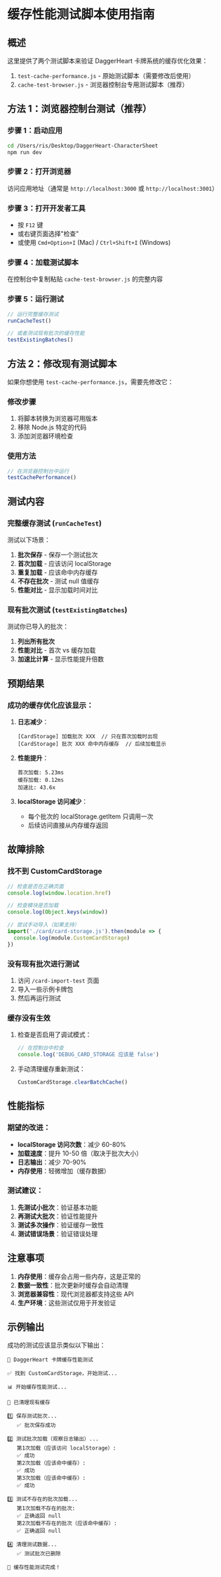 # 缓存性能测试脚本使用指南

## 概述

这里提供了两个测试脚本来验证 DaggerHeart 卡牌系统的缓存优化效果：

1. `test-cache-performance.js` - 原始测试脚本（需要修改后使用）
2. `cache-test-browser.js` - 浏览器控制台专用测试脚本（推荐）

## 方法 1：浏览器控制台测试（推荐）

### 步骤 1：启动应用
```bash
cd /Users/ris/Desktop/DaggerHeart-CharacterSheet
npm run dev
```

### 步骤 2：打开浏览器
访问应用地址（通常是 `http://localhost:3000` 或 `http://localhost:3001`）

### 步骤 3：打开开发者工具
- 按 `F12` 键
- 或右键页面选择"检查"
- 或使用 `Cmd+Option+I` (Mac) / `Ctrl+Shift+I` (Windows)

### 步骤 4：加载测试脚本
在控制台中复制粘贴 `cache-test-browser.js` 的完整内容

### 步骤 5：运行测试
```javascript
// 运行完整缓存测试
runCacheTest()

// 或者测试现有批次的缓存性能
testExistingBatches()
```

## 方法 2：修改现有测试脚本

如果你想使用 `test-cache-performance.js`，需要先修改它：

### 修改步骤
1. 将脚本转换为浏览器可用版本
2. 移除 Node.js 特定的代码
3. 添加浏览器环境检查

### 使用方法
```javascript
// 在浏览器控制台中运行
testCachePerformance()
```

## 测试内容

### 完整缓存测试 (`runCacheTest`)

测试以下场景：
1. **批次保存** - 保存一个测试批次
2. **首次加载** - 应该访问 localStorage
3. **重复加载** - 应该命中内存缓存
4. **不存在批次** - 测试 null 值缓存
5. **性能对比** - 显示加载时间对比

### 现有批次测试 (`testExistingBatches`)

测试你已导入的批次：
1. **列出所有批次**
2. **性能对比** - 首次 vs 缓存加载
3. **加速比计算** - 显示性能提升倍数

## 预期结果

### 成功的缓存优化应该显示：

1. **日志减少**：
   ```
   [CardStorage] 加载批次 XXX  // 只在首次加载时出现
   [CardStorage] 批次 XXX 命中内存缓存  // 后续加载显示
   ```

2. **性能提升**：
   ```
   首次加载: 5.23ms
   缓存加载: 0.12ms
   加速比: 43.6x
   ```

3. **localStorage 访问减少**：
   - 每个批次的 localStorage.getItem 只调用一次
   - 后续访问直接从内存缓存返回

## 故障排除

### 找不到 CustomCardStorage
```javascript
// 检查是否在正确页面
console.log(window.location.href)

// 检查模块是否加载
console.log(Object.keys(window))

// 尝试手动导入（如果支持）
import('./card/card-storage.js').then(module => {
  console.log(module.CustomCardStorage)
})
```

### 没有现有批次进行测试
1. 访问 `/card-import-test` 页面
2. 导入一些示例卡牌包
3. 然后再运行测试

### 缓存没有生效
1. 检查是否启用了调试模式：
   ```javascript
   // 在控制台中检查
   console.log('DEBUG_CARD_STORAGE 应该是 false')
   ```

2. 手动清理缓存重新测试：
   ```javascript
   CustomCardStorage.clearBatchCache()
   ```

## 性能指标

### 期望的改进：

- **localStorage 访问次数**：减少 60-80%
- **加载速度**：提升 10-50 倍（取决于批次大小）
- **日志输出**：减少 70-90%
- **内存使用**：轻微增加（缓存数据）

### 测试建议：

1. **先测试小批次**：验证基本功能
2. **再测试大批次**：验证性能提升
3. **测试多次操作**：验证缓存一致性
4. **测试错误场景**：验证错误处理

## 注意事项

1. **内存使用**：缓存会占用一些内存，这是正常的
2. **数据一致性**：批次更新时缓存会自动清理
3. **浏览器兼容性**：现代浏览器都支持这些 API
4. **生产环境**：这些测试仅用于开发验证

## 示例输出

成功的测试应该显示类似以下输出：

```
🧪 DaggerHeart 卡牌缓存性能测试

✅ 找到 CustomCardStorage，开始测试...

📊 开始缓存性能测试...

🧹 已清理现有缓存

1️⃣ 保存测试批次...
   ✅ 批次保存成功

2️⃣ 测试批次加载（观察日志输出）...
   第1次加载（应该访问 localStorage）:
   ✅ 成功
   第2次加载（应该命中缓存）:
   ✅ 成功
   第3次加载（应该命中缓存）:
   ✅ 成功

3️⃣ 测试不存在的批次加载...
   第1次加载不存在的批次:
   ✅ 正确返回 null
   第2次加载不存在的批次（应该命中缓存）:
   ✅ 正确返回 null

4️⃣ 清理测试数据...
   ✅ 测试批次已删除

🎉 缓存性能测试完成！
```
